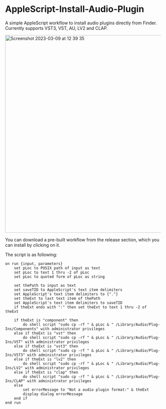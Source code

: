 # AppleScript-Install-Audio-Plugin
A simple AppleScript workflow to install audio plugins directly from Finder. Currently supports VST3, VST, AU, LV2 and CLAP.


<img width="637" alt="Screenshot 2023-03-09 at 12 39 35" src="https://user-images.githubusercontent.com/44585538/224012454-18a21915-e7d2-43eb-b84b-0f7ddd3f5330.png">


You can download a pre-built workflow from the release section, which you can install by clicking on it.


The script is as following:

```
on run {input, parameters}
	set pLoc to POSIX path of input as text
	set pLoc to text 1 thru -2 of pLoc
	set pLoc to quoted form of pLoc as string
	
	set thePath to input as text
	set saveTID to AppleScript's text item delimiters
	set AppleScript's text item delimiters to {"."}
	set theExt to last text item of thePath
	set AppleScript's text item delimiters to saveTID
	if theExt ends with ":" then set theExt to text 1 thru -2 of theExt
	
	if theExt is "component" then
		do shell script "sudo cp -rf " & pLoc & " /Library/Audio/Plug-Ins/Components" with administrator privileges
	else if theExt is "vst" then
		do shell script "sudo cp -rf " & pLoc & " /Library/Audio/Plug-Ins/VST" with administrator privileges
	else if theExt is "vst3" then
		do shell script "sudo cp -rf " & pLoc & " /Library/Audio/Plug-Ins/VST3" with administrator privileges
	else if theExt is "lv2" then
		do shell script "sudo cp -rf " & pLoc & " /Library/Audio/Plug-Ins/LV2" with administrator privileges
	else if theExt is "clap" then
		do shell script "sudo cp -rf " & pLoc & " /Library/Audio/Plug-Ins/CLAP" with administrator privileges
	else
		set errorMessage to "Not a audio plugin format:" & theExt
		display dialog errorMessage
	end if
end run
```
